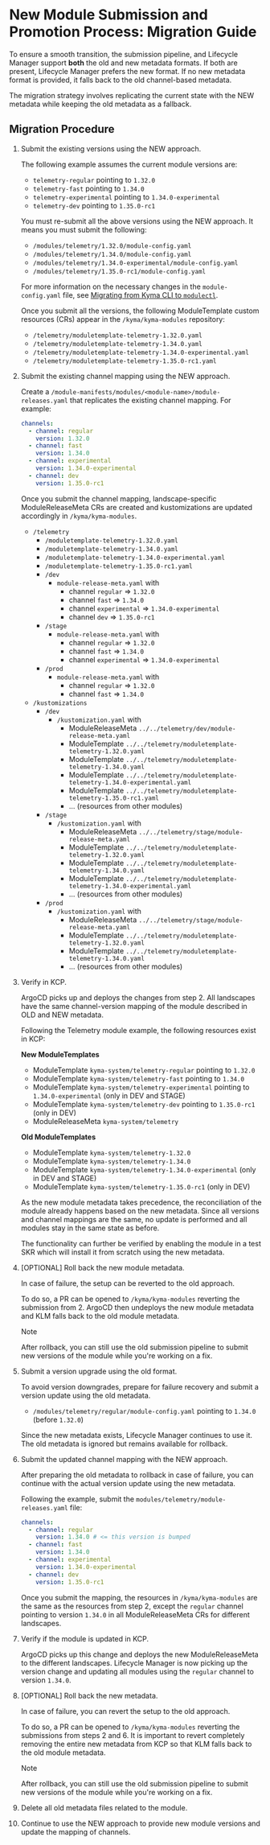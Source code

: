 # New Module Submission and Promotion Process: Migration Guide

To ensure a smooth transition, the submission pipeline, and Lifecycle Manager support **both** the old and new metadata formats. If both are present, Lifecycle Manager prefers the new format. If no new metadata format is provided, it falls back to the old channel-based metadata.

The migration strategy involves replicating the current state with the NEW metadata while keeping the old metadata as a fallback.

## Migration Procedure

1. Submit the existing versions using the NEW approach.

   The following example assumes the current module versions are:

   - `telemetry-regular` pointing to `1.32.0`
   - `telemetry-fast` pointing to `1.34.0`
   - `telemetry-experimental` pointing to `1.34.0-experimental`
   - `telemetry-dev` pointing to `1.35.0-rc1`

   You must re-submit all the above versions using the NEW approach. It means you must submit the following:

   - `/modules/telemetry/1.32.0/module-config.yaml`
   - `/modules/telemetry/1.34.0/module-config.yaml`
   - `/modules/telemetry/1.34.0-experimental/module-config.yaml`
   - `/modules/telemetry/1.35.0-rc1/module-config.yaml`

   For more information on the necessary changes in the `module-config.yaml` file, see [Migrating from Kyma CLI to `modulectl`](https://github.com/kyma-project/modulectl/blob/main/docs/contributor/migration-guide.md#2-module-configuration-module-configyaml-differences).

   Once you submit all the versions, the following ModuleTemplate custom resources (CRs) appear in the `/kyma/kyma-modules` repository:

   - `/telemetry/moduletemplate-telemetry-1.32.0.yaml`
   - `/telemetry/moduletemplate-telemetry-1.34.0.yaml`
   - `/telemetry/moduletemplate-telemetry-1.34.0-experimental.yaml`
   - `/telemetry/moduletemplate-telemetry-1.35.0-rc1.yaml`

2. Submit the existing channel mapping using the NEW approach.

   Create a `/module-manifests/modules/<module-name>/module-releases.yaml` that replicates the existing channel mapping. For example:

   ```yaml
   channels:
     - channel: regular
       version: 1.32.0
     - channel: fast
       version: 1.34.0
     - channel: experimental
       version: 1.34.0-experimental
     - channel: dev
       version: 1.35.0-rc1
   ```

   Once you submit the channel mapping, landscape-specific ModuleReleaseMeta CRs are created and kustomizations are updated accordingly in `/kyma/kyma-modules`.

   - `/telemetry`
     - `/moduletemplate-telemetry-1.32.0.yaml`
     - `/moduletemplate-telemetry-1.34.0.yaml`
     - `/moduletemplate-telemetry-1.34.0-experimental.yaml`
     - `/moduletemplate-telemetry-1.35.0-rc1.yaml`
     - `/dev`
       - `module-release-meta.yaml` with
         - channel `regular` => `1.32.0`
         - channel `fast` => `1.34.0`
         - channel `experimental` => `1.34.0-experimental`
         - channel `dev` => `1.35.0-rc1`
     - `/stage`
       - `module-release-meta.yaml` with
         - channel `regular` => `1.32.0`
         - channel `fast` => `1.34.0`
         - channel `experimental` => `1.34.0-experimental`
     - `/prod`
       - `module-release-meta.yaml` with
         - channel `regular` => `1.32.0`
         - channel `fast` => `1.34.0`
   - `/kustomizations`
     - `/dev`
       - `/kustomization.yaml` with
         - ModuleReleaseMeta `../../telemetry/dev/module-release-meta.yaml`
         - ModuleTemplate `../../telemetry/moduletemplate-telemetry-1.32.0.yaml`
         - ModuleTemplate `../../telemetry/moduletemplate-telemetry-1.34.0.yaml`
         - ModuleTemplate `../../telemetry/moduletemplate-telemetry-1.34.0-experimental.yaml`
         - ModuleTemplate `../../telemetry/moduletemplate-telemetry-1.35.0-rc1.yaml`
         - ... (resources from other modules)
     - `/stage`
       - `/kustomization.yaml` with
         - ModuleReleaseMeta `../../telemetry/stage/module-release-meta.yaml`
         - ModuleTemplate `../../telemetry/moduletemplate-telemetry-1.32.0.yaml`
         - ModuleTemplate `../../telemetry/moduletemplate-telemetry-1.34.0.yaml`
         - ModuleTemplate `../../telemetry/moduletemplate-telemetry-1.34.0-experimental.yaml`
         - ... (resources from other modules)
     - `/prod`
       - `/kustomization.yaml` with
         - ModuleReleaseMeta `../../telemetry/stage/module-release-meta.yaml`
         - ModuleTemplate `../../telemetry/moduletemplate-telemetry-1.32.0.yaml`
         - ModuleTemplate `../../telemetry/moduletemplate-telemetry-1.34.0.yaml`
         - ... (resources from other modules)

3. Verify in KCP.

   ArgoCD picks up and deploys the changes from step 2. All landscapes have the same channel-version mapping of the module described in OLD and NEW metadata.

   Following the Telemetry module example, the following resources exist in KCP:

   **New ModuleTemplates**
   - ModuleTemplate `kyma-system/telemetry-regular` pointing to `1.32.0`
   - ModuleTemplate `kyma-system/telemetry-fast` pointing to `1.34.0`
   - ModuleTemplate `kyma-system/telemetry-experimental` pointing to `1.34.0-experimental` (only in DEV and STAGE)
   - ModuleTemplate `kyma-system/telemetry-dev` pointing to `1.35.0-rc1` (only in DEV)
   - ModuleReleaseMeta `kyma-system/telemetry`

   **Old ModuleTemplates**
   - ModuleTemplate `kyma-system/telemetry-1.32.0`
   - ModuleTemplate `kyma-system/telemetry-1.34.0`
   - ModuleTemplate `kyma-system/telemetry-1.34.0-experimental` (only in DEV and STAGE)
   - ModuleTemplate `kyma-system/telemetry-1.35.0-rc1` (only in DEV)

   As the new module metadata takes precedence, the reconciliation of the module already happens based on the new metadata. Since all versions and channel mappings are the same, no update is performed and all modules stay in the same state as before.

   The functionality can further be verified by enabling the module in a test SKR which will install it from scratch using the new metadata.

4. [OPTIONAL] Roll back the new module metadata.

   In case of failure, the setup can be reverted to the old approach.

   To do so, a PR can be opened to `/kyma/kyma-modules` reverting the submission from 2. ArgoCD then undeploys the new module metadata and KLM falls back to the old module metadata.

   > [!Note]
   > After rollback, you can still use the old submission pipeline to submit new versions of the module while you're working on a fix.

5. Submit a version upgrade using the old format.

   To avoid version downgrades, prepare for failure recovery and submit a version update using the old metadata.

   - `/modules/telemetry/regular/module-config.yaml` pointing to `1.34.0` (before `1.32.0`)

   Since the new metadata exists, Lifecycle Manager continues to use it. The old metadata is ignored but remains available for rollback.

6. Submit the updated channel mapping with the NEW approach.

   After preparing the old metadata to rollback in case of failure, you can continue with the actual version update using the new metadata.

   Following the example, submit the `modules/telemetry/module-releases.yaml` file:

   ```yaml
   channels:
     - channel: regular
       version: 1.34.0 # <= this version is bumped
     - channel: fast
       version: 1.34.0
     - channel: experimental
       version: 1.34.0-experimental
     - channel: dev
       version: 1.35.0-rc1
   ```

   Once you submit the mapping, the resources in `/kyma/kyma-modules` are the same as the resources from step 2, except the `regular` channel pointing to version `1.34.0` in all ModuleReleaseMeta CRs for different landscapes.

7. Verify if the module is updated in KCP.

   ArgoCD picks up this change and deploys the new ModuleReleaseMeta to the different landscapes. Lifecycle Manager is now picking up the version change and updating all modules using the `regular` channel to version `1.34.0`.

8. [OPTIONAL] Roll back the new metadata.

   In case of failure, you can revert the setup to the old approach.

   To do so, a PR can be opened to `/kyma/kyma-modules` reverting the submissions from steps 2 and 6. It is important to revert completely removing the entire new metadata from KCP so that KLM falls back to the old module metadata.

   > [!Note]
   > After rollback, you can still use the old submission pipeline to submit new versions of the module while you're working on a fix.

9. Delete all old metadata files related to the module.

10. Continue to use the NEW approach to provide new module versions and update the mapping of channels.
